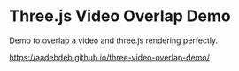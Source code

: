 # Three.js Video Overlap Demo

Demo to overlap a video and three.js rendering perfectly.

https://aadebdeb.github.io/three-video-overlap-demo/